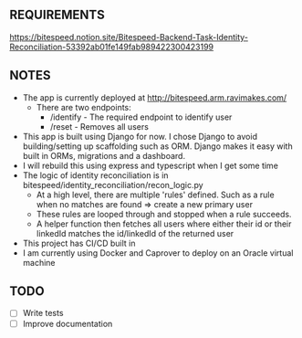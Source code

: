 ## REQUIREMENTS

https://bitespeed.notion.site/Bitespeed-Backend-Task-Identity-Reconciliation-53392ab01fe149fab989422300423199

## NOTES

* The app is currently deployed at http://bitespeed.arm.ravimakes.com/
  * There are two endpoints:
    * /identify - The required endpoint to identify user
    * /reset - Removes all users
* This app is built using Django for now. I chose Django to avoid building/setting up scaffolding such as ORM. Django makes it easy with built in ORMs, migrations and a dashboard.
* I will rebuild this using express and typescript when I get some time
* The logic of identity reconciliation is in bitespeed/identity_reconciliation/recon_logic.py
  * At a high level, there are multiple 'rules' defined. Such as a rule when no matches are found => create a new primary user
  * These rules are looped through and stopped when a rule succeeds.
  * A helper function then fetches all users where either their id or their linkedId matches the id/linkedId of the returned user
* This project has CI/CD built in
* I am currently using Docker and Caprover to deploy on an Oracle virtual machine

## TODO

* [ ] Write tests
* [ ] Improve documentation
